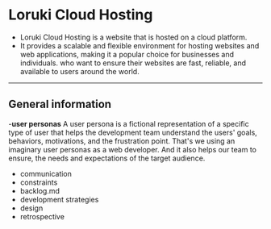 # Loruki Cloud Hosting

- Loruki Cloud Hosting is a website that is hosted on a cloud platform.
- It provides a scalable and flexible environment for hosting websites and web
  applications, making it a popular choice for businesses and individuals. who
  want to ensure their websites are fast, reliable, and available to users
  around the world.

---

## General information

-**user personas** A user persona is a fictional representation of a specific
type of user that helps the development team understand the users' goals,
behaviors, motivations, and the frustration point. That's we using an imaginary
user personas as a web developer. And it also helps our team to ensure, the
needs and expectations of the target audience.

- communication
- constraints
- backlog.md
- development strategies
- design
- retrospective
